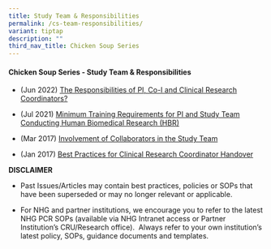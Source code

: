 ```yaml
---
title: Study Team & Responsibilities
permalink: /cs-team-responsibilities/
variant: tiptap
description: ""
third_nav_title: Chicken Soup Series
---
```

<h4><strong>Chicken Soup Series - Study Team &amp; Responsibilities</strong></h4>
<p></p>
<ul data-tight="true" class="tight">
<li>
<p>(Jun 2022) <a href="/files/Training Files 2CS/(14) Study Team Respd/Jun_22__The_Responsibilities_of_PI__Co_I_and_Clinical_Research_Coordinators.pdf" rel="noopener noreferrer nofollow" target="_blank">The Responsibilities of PI, Co-I and Clinical Research Coordinators?</a>
</p>
</li>
<li>
<p>(Jul 2021) <a href="/files/Training Files 2CS/(14) Study Team Respd/Jul_21__Minimum_Training_Requirements_for_PI_and_Study_Team_Conducting_Human_Biomedical_Research__HBR_.pdf" rel="noopener noreferrer nofollow" target="_blank">Minimum Training Requirements for PI and Study Team Conducting Human Biomedical Research (HBR)</a>
</p>
</li>
<li>
<p>(Mar 2017) <a href="/files/Training Files 2CS/(14) Study Team Respd/Mar_17__Involvement_of_Collaborators_in_the_Study_Team.pdf" rel="noopener noreferrer nofollow" target="_blank">Involvement of Collaborators in the Study Team</a>
</p>
</li>
<li>
<p>(Jan 2017) <a href="/files/Training Files 2CS/(14) Study Team Respd/Jan_17__Best_Practices_for_Clinical_Research_Coordinator_Handover.pdf" rel="noopener noreferrer nofollow" target="_blank">Best Practices for Clinical Research Coordinator Handover</a>
</p>
</li>
</ul>
<p></p>
<p><strong>DISCLAIMER</strong>
</p>
<ul data-tight="true" class="tight">
<li>
<p>Past Issues/Articles may contain best practices, policies or SOPs that
have been superseded or may no longer relevant or applicable.</p>
</li>
<li>
<p>For NHG and partner institutions, we encourage you to refer to the latest
NHG PCR SOPs (available via NHG Intranet access or Partner Institution’s
CRU/Research office).&nbsp; Always refer to your own institution’s latest
policy, SOPs, guidance documents and templates.</p>
</li>
</ul>
<p></p>